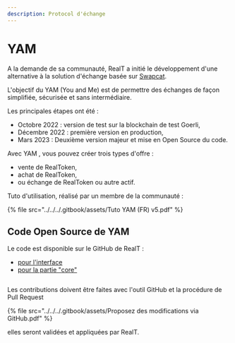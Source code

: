 ```yaml
---
description: Protocol d'échange
---
```


# YAM

A la demande de sa communauté, RealT a initié le développement d'une alternative à la solution d'échange basée sur [Swapcat](swapcat.md).&#x20;

L'objectif du YAM (You and Me) est de permettre des échanges de façon simplifiée, sécurisée et sans intermédiaire.

Les principales étapes ont été :&#x20;

* Octobre 2022 : version de test sur la blockchain de test Goerli,
* Décembre 2022 : première version en production,
* Mars 2023 : Deuxième version majeur et mise en Open Source du code.

Avec YAM , vous pouvez créer trois types d'offre : &#x20;

* vente de RealToken,&#x20;
* achat de  RealToken,
* ou échange de RealToken ou autre actif.

Tuto d'utilisation, réalisé par un membre de la communauté :&#x20;

{% file src="../../../.gitbook/assets/Tuto YAM (FR) v5.pdf" %}

## Code Open Source de YAM

Le code est disponible sur le GitHub de RealT :&#x20;

* [pour l'interface](https://github.com/real-token/realtoken-yam-interface)
* [pour la partie "core"](https://github.com/real-token/realtoken-yam-core)

<figure><img src="../../../.gitbook/assets/image.png" alt=""><figcaption></figcaption></figure>

Les contributions doivent être faites avec l'outil GitHub et la procédure de Pull Request

{% file src="../../../.gitbook/assets/Proposez des modifications via GitHub.pdf" %}

elles seront validées et appliquées par RealT.
